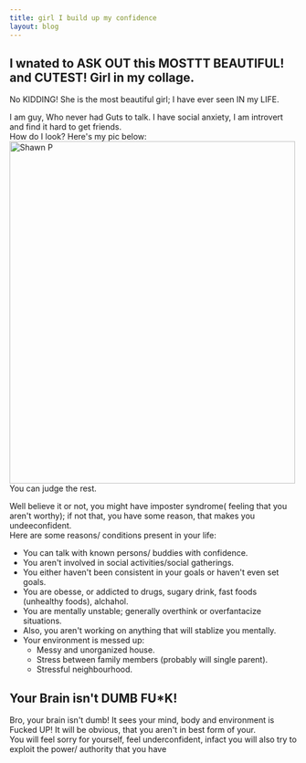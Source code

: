 ```yaml
---
title: girl I build up my confidence
layout: blog
---
```

<h2> I wnated to ASK OUT this MOSTTT BEAUTIFUL! and CUTEST! Girl in my collage. </h2>
<p class="blog__list">
No KIDDING! She is the most beautiful girl; I have ever seen IN my LIFE.
</p>

<p class="blog__list">
I am guy, Who never had Guts to talk.
I have social anxiety, I am introvert and find it hard to get friends.
<br>
How do I look? Here's my pic below:
<br>
<img src="" alt="Shawn P" width="500" height="600">
<br>
You can judge the rest.
</p>

<p class="blog__list">
Well believe it or not, you might have imposter syndrome( feeling that you aren't worthy);
if not that, you have some reason, that makes you undeeconfident.
<br>
Here are some reasons/ conditions present in your life:
 <ul style="color: inherit;">
  <li style="color: inherit;">You can talk with known persons/ buddies with confidence.</li>
  <li style="color: inherit;">You aren't involved in social activities/social gatherings.</li>
  <li style="color: inherit;">You either haven't been consistent in your goals or haven't even set goals.</li>
  <li style="color: inherit;">You are obesse, or addicted to drugs, sugary drink, fast foods (unhealthy foods), alchahol.</li>
  <li style="color: inherit;">You are mentally unstable; generally overthink or overfantacize situations.</li>
  <li style="color: inherit;">Also, you aren't working on anything that will stablize you mentally.</li>
  <li style="color: inherit;">Your environment is messed up:
    <ul style="color: inherit;">
      <li style="color: inherit;">Messy and unorganized house.</li>
      <li style="color: inherit;">Stress between family members (probably will single parent).</li>
      <li style="color: inherit;">Stressful neighbourhood.</li>
    </ul>
  </li>
</ul>  
</p>

<h2> Your Brain isn't DUMB FU*K! </h2>
<p class="blog__list">
Bro, your brain isn't dumb! It sees your mind, body and environment is Fucked UP! 
It will be obvious, that you aren't in best form of your.
<br>
You will feel sorry for yourself, feel underconfident, 
infact you will also try to exploit the power/ authority that you have
</p>

